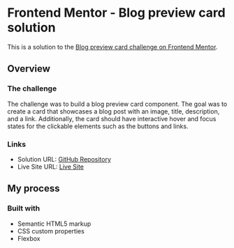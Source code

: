 # Frontend Mentor - Blog preview card solution

This is a solution to the [Blog preview card challenge on Frontend Mentor](https://www.frontendmentor.io/challenges/blog-preview-card-ckPaj01IcS).

## Overview

### The challenge

The challenge was to build a blog preview card component. The goal was to create a card that showcases a blog post with an image, title, description, and a link. Additionally, the card should have interactive hover and focus states for the clickable elements such as the buttons and links.

### Links

- Solution URL: [GitHub Repository](https://github.com/yourusername/blog-preview-card)
- Live Site URL: [Live Site](https://yourusername.github.io/blog-preview-card)

## My process

### Built with

- Semantic HTML5 markup
- CSS custom properties
- Flexbox